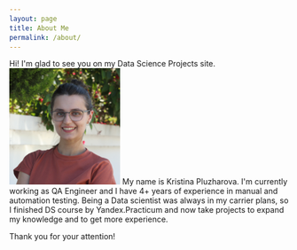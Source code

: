 ```yaml
---
layout: page
title: About Me
permalink: /about/
---
```


Hi! I'm glad to see you on my Data Science Projects site. 
<img src="./IMG_1094_min.jpg" alt="IMG_1094_min" width="200"/>
My name is Kristina Pluzharova. I'm currently working as QA Engineer and I have 4+ years of experience in manual and automation testing.
Being a Data scientist was always in my carrier plans, so I finished DS course by Yandex.Practicum and now take projects to expand my knowledge and to get more experience.

Thank you for your attention! 



